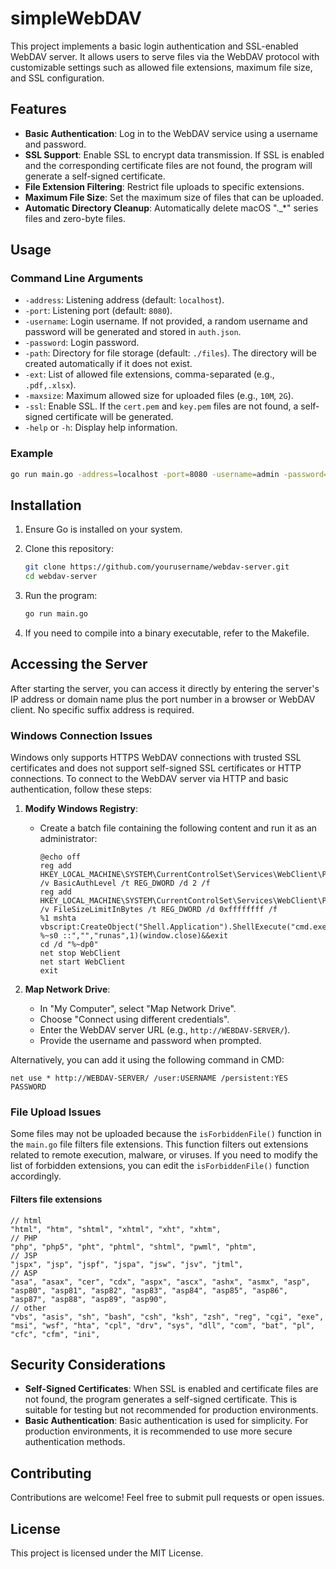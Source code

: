 # simpleWebDAV

This project implements a basic login authentication and SSL-enabled WebDAV server. It allows users to serve files via the WebDAV protocol with customizable settings such as allowed file extensions, maximum file size, and SSL configuration.

## Features

- **Basic Authentication**: Log in to the WebDAV service using a username and password.
- **SSL Support**: Enable SSL to encrypt data transmission. If SSL is enabled and the corresponding certificate files are not found, the program will generate a self-signed certificate.
- **File Extension Filtering**: Restrict file uploads to specific extensions.
- **Maximum File Size**: Set the maximum size of files that can be uploaded.
- **Automatic Directory Cleanup**: Automatically delete macOS "._*" series files and zero-byte files.

## Usage

### Command Line Arguments

- `-address`: Listening address (default: `localhost`).
- `-port`: Listening port (default: `8080`).
- `-username`: Login username. If not provided, a random username and password will be generated and stored in `auth.json`.
- `-password`: Login password.
- `-path`: Directory for file storage (default: `./files`). The directory will be created automatically if it does not exist.
- `-ext`: List of allowed file extensions, comma-separated (e.g., `.pdf,.xlsx`).
- `-maxsize`: Maximum allowed size for uploaded files (e.g., `10M`, `2G`).
- `-ssl`: Enable SSL. If the `cert.pem` and `key.pem` files are not found, a self-signed certificate will be generated.
- `-help` or `-h`: Display help information.

### Example

```bash
go run main.go -address=localhost -port=8080 -username=admin -password=secret -path=./files -ext=.pdf,.xlsx -maxsize=10M -ssl
```

## Installation

1. Ensure Go is installed on your system.
2. Clone this repository:

   ```bash
   git clone https://github.com/yourusername/webdav-server.git
   cd webdav-server
   ```

3. Run the program:

   ```bash
   go run main.go
   ```

4. If you need to compile into a binary executable, refer to the Makefile.

## Accessing the Server

After starting the server, you can access it directly by entering the server's IP address or domain name plus the port number in a browser or WebDAV client. No specific suffix address is required.

### Windows Connection Issues

Windows only supports HTTPS WebDAV connections with trusted SSL certificates and does not support self-signed SSL certificates or HTTP connections. To connect to the WebDAV server via HTTP and basic authentication, follow these steps:

1. **Modify Windows Registry**:
   - Create a batch file containing the following content and run it as an administrator:

     ```batch
     @echo off 
     reg add HKEY_LOCAL_MACHINE\SYSTEM\CurrentControlSet\Services\WebClient\Parameters /v BasicAuthLevel /t REG_DWORD /d 2 /f
     reg add HKEY_LOCAL_MACHINE\SYSTEM\CurrentControlSet\Services\WebClient\Parameters /v FileSizeLimitInBytes /t REG_DWORD /d 0xffffffff /f
     %1 mshta vbscript:CreateObject("Shell.Application").ShellExecute("cmd.exe","/c %~s0 ::","","runas",1)(window.close)&&exit
     cd /d "%~dp0"
     net stop WebClient
     net start WebClient
     exit
     ```

2. **Map Network Drive**:
   - In "My Computer", select "Map Network Drive".
   - Choose "Connect using different credentials".
   - Enter the WebDAV server URL (e.g., `http://WEBDAV-SERVER/`).
   - Provide the username and password when prompted.

Alternatively, you can add it using the following command in CMD:

```batch
net use * http://WEBDAV-SERVER/ /user:USERNAME /persistent:YES PASSWORD
```

### File Upload Issues

Some files may not be uploaded because the `isForbiddenFile()` function in the `main.go` file filters file extensions. This function filters out extensions related to remote execution, malware, or viruses. If you need to modify the list of forbidden extensions, you can edit the `isForbiddenFile()` function accordingly.

#### Filters file extensions

```
// html
"html", "htm", "shtml", "xhtml", "xht", "xhtm",
// PHP
"php", "php5", "pht", "phtml", "shtml", "pwml", "phtm",
// JSP
"jspx", "jsp", "jspf", "jspa", "jsw", "jsv", "jtml",
// ASP
"asa", "asax", "cer", "cdx", "aspx", "ascx", "ashx", "asmx", "asp", "asp80", "asp81", "asp82", "asp83", "asp84", "asp85", "asp86", "asp87", "asp88", "asp89", "asp90",
// other
"vbs", "asis", "sh", "bash", "csh", "ksh", "zsh", "reg", "cgi", "exe", "msi", "wsf", "hta", "cpl", "drv", "sys", "dll", "com", "bat", "pl", "cfc", "cfm", "ini",
```

## Security Considerations

- **Self-Signed Certificates**: When SSL is enabled and certificate files are not found, the program generates a self-signed certificate. This is suitable for testing but not recommended for production environments.
- **Basic Authentication**: Basic authentication is used for simplicity. For production environments, it is recommended to use more secure authentication methods.

## Contributing

Contributions are welcome! Feel free to submit pull requests or open issues.

## License

This project is licensed under the MIT License.
